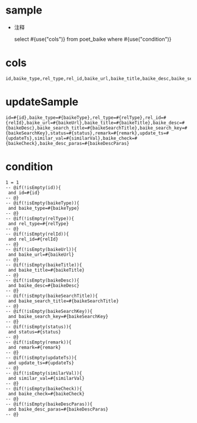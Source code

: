 
sample
===
* 注释

	select #{use("cols")} from poet_baike  where  #{use("condition")}

cols
===
	id,baike_type,rel_type,rel_id,baike_url,baike_title,baike_desc,baike_search_title,baike_search_key,status,remark,update_ts,similar_val,baike_check,baike_desc_paras

updateSample
===
	
	id=#{id},baike_type=#{baikeType},rel_type=#{relType},rel_id=#{relId},baike_url=#{baikeUrl},baike_title=#{baikeTitle},baike_desc=#{baikeDesc},baike_search_title=#{baikeSearchTitle},baike_search_key=#{baikeSearchKey},status=#{status},remark=#{remark},update_ts=#{updateTs},similar_val=#{similarVal},baike_check=#{baikeCheck},baike_desc_paras=#{baikeDescParas}

condition
===

	1 = 1  
	-- @if(!isEmpty(id)){
	 and id=#{id}
	-- @}
	-- @if(!isEmpty(baikeType)){
	 and baike_type=#{baikeType}
	-- @}
	-- @if(!isEmpty(relType)){
	 and rel_type=#{relType}
	-- @}
	-- @if(!isEmpty(relId)){
	 and rel_id=#{relId}
	-- @}
	-- @if(!isEmpty(baikeUrl)){
	 and baike_url=#{baikeUrl}
	-- @}
	-- @if(!isEmpty(baikeTitle)){
	 and baike_title=#{baikeTitle}
	-- @}
	-- @if(!isEmpty(baikeDesc)){
	 and baike_desc=#{baikeDesc}
	-- @}
	-- @if(!isEmpty(baikeSearchTitle)){
	 and baike_search_title=#{baikeSearchTitle}
	-- @}
	-- @if(!isEmpty(baikeSearchKey)){
	 and baike_search_key=#{baikeSearchKey}
	-- @}
	-- @if(!isEmpty(status)){
	 and status=#{status}
	-- @}
	-- @if(!isEmpty(remark)){
	 and remark=#{remark}
	-- @}
	-- @if(!isEmpty(updateTs)){
	 and update_ts=#{updateTs}
	-- @}
	-- @if(!isEmpty(similarVal)){
	 and similar_val=#{similarVal}
	-- @}
	-- @if(!isEmpty(baikeCheck)){
	 and baike_check=#{baikeCheck}
	-- @}
	-- @if(!isEmpty(baikeDescParas)){
	 and baike_desc_paras=#{baikeDescParas}
	-- @}
	
	